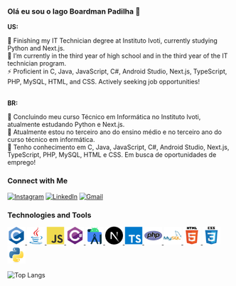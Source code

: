 ### Olá eu sou o Iago Boardman Padilha 👋

**US:** <br>

🔭 Finishing my IT Technician degree at Instituto Ivoti, currently studying Python and Next.js. <br>
🌱 I’m currently in the third year of high school and in the third year of the IT technician program. <br>
⚡ Proficient in C, Java, JavaScript, C#, Android Studio, Next.js, TypeScript, PHP, MySQL, HTML, and CSS. Actively seeking job opportunities! <br> <br>

**BR:** <br>

🔭 Concluindo meu curso Técnico em Informática no Instituto Ivoti, atualmente estudando Python e Next.js. <br>
🌱 Atualmente estou no terceiro ano do ensino médio e no terceiro ano do curso técnico em informática. <br>
👯 Tenho conhecimento em C, Java, JavaScript, C#, Android Studio, Next.js, TypeScript, PHP, MySQL, HTML e CSS. Em busca de oportunidades de emprego! <br>

### Connect with Me

[![Instagram](https://img.shields.io/badge/Instagram-E4405F?style=for-the-badge&logo=instagram&logoColor=white)](https://www.instagram.com/iago_boardy/)
[![LinkedIn](https://img.shields.io/badge/LinkedIn-0077B5?style=for-the-badge&logo=linkedin&logoColor=white)](https://www.linkedin.com/in/iago-boardman-padilha-057aab285/)
[![Gmail](https://img.shields.io/badge/Gmail-D14836?style=for-the-badge&logo=gmail&logoColor=white)](mailto:iagogol2006@gmail.com)

### Technologies and Tools

<p align="left">
<a href="https://www.cprogramming.com/" target="_blank" rel="noreferrer"> <img src="https://raw.githubusercontent.com/devicons/devicon/master/icons/c/c-original.svg" alt="C" width="40" height="40"/> </a>
<a href="https://www.java.com/" target="_blank" rel="noreferrer"> <img src="https://raw.githubusercontent.com/devicons/devicon/master/icons/java/java-original.svg" alt="Java" width="40" height="40"/> </a>
<a href="https://developer.mozilla.org/en-US/docs/Web/JavaScript" target="_blank" rel="noreferrer"> <img src="https://raw.githubusercontent.com/devicons/devicon/master/icons/javascript/javascript-original.svg" alt="JavaScript" width="40" height="40"/> </a>
<a href="https://docs.microsoft.com/en-us/dotnet/csharp/" target="_blank" rel="noreferrer"> <img src="https://raw.githubusercontent.com/devicons/devicon/master/icons/csharp/csharp-original.svg" alt="C#" width="40" height="40"/> </a>
<a href="https://developer.android.com/studio" target="_blank" rel="noreferrer"> <img src="https://raw.githubusercontent.com/devicons/devicon/master/icons/androidstudio/androidstudio-original.svg" alt="Android Studio" width="40" height="40"/> </a>
<a href="https://nextjs.org/" target="_blank" rel="noreferrer"> <img src="https://raw.githubusercontent.com/devicons/devicon/master/icons/nextjs/nextjs-original.svg" alt="Next.js" width="40" height="40"/> </a>
<a href="https://www.typescriptlang.org/" target="_blank" rel="noreferrer"> <img src="https://raw.githubusercontent.com/devicons/devicon/master/icons/typescript/typescript-original.svg" alt="TypeScript" width="40" height="40"/> </a>
<a href="https://www.php.net/" target="_blank" rel="noreferrer"> <img src="https://raw.githubusercontent.com/devicons/devicon/master/icons/php/php-original.svg" alt="PHP" width="40" height="40"/> </a>
<a href="https://www.mysql.com/" target="_blank" rel="noreferrer"> <img src="https://raw.githubusercontent.com/devicons/devicon/master/icons/mysql/mysql-original-wordmark.svg" alt="MySQL" width="40" height="40"/> </a>
<a href="https://developer.mozilla.org/en-US/docs/Web/HTML" target="_blank" rel="noreferrer"> <img src="https://raw.githubusercontent.com/devicons/devicon/master/icons/html5/html5-original-wordmark.svg" alt="HTML" width="40" height="40"/> </a>
<a href="https://developer.mozilla.org/en-US/docs/Web/CSS" target="_blank" rel="noreferrer"> <img src="https://raw.githubusercontent.com/devicons/devicon/master/icons/css3/css3-original-wordmark.svg" alt="CSS" width="40" height="40"/> </a>
<a href="https://www.python.org/" target="_blank" rel="noreferrer"> <img src="https://raw.githubusercontent.com/devicons/devicon/master/icons/python/python-original.svg" alt="Python" width="40" height="40"/> </a>
</p>

![Top Langs](https://github-readme-stats.vercel.app/api/top-langs/?username=Iago-Boardy&layout=compact)
